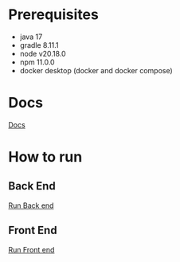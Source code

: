# Prerequisites

- java 17
- gradle 8.11.1
- node v20.18.0
- npm 11.0.0
- docker desktop (docker and docker compose)

# Docs
[Docs](quiz/README.md)

# How to run
## Back End
[Run Back end](quiz/DEVSETUP.md)

## Front End
[Run Front end](quiz-app/README.md)